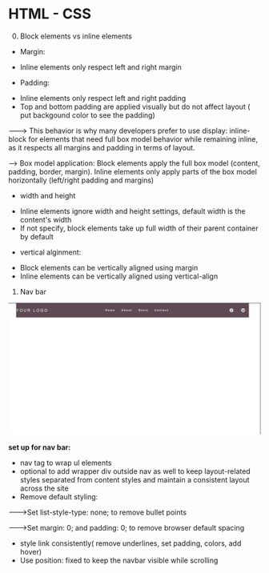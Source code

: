 # HTML - CSS 
0. Block elements vs inline elements

* Margin:
-  Inline elements only respect left and right margin
* Padding:
- Inline elements only respect left and right padding
-  Top and bottom padding are applied visually but do not affect layout ( put backgound color to see the padding)

 ---> This behavior is why many developers prefer to use display: inline-block for elements that need full box model behavior while remaining inline, as it respects all margins and padding in terms of layout.

 --> Box model application: Block elements apply the full box model (content, padding, border, margin). Inline elements only apply parts of the box model horizontally (left/right padding and margins)

 * width and height
 - Inline elements ignore width and height settings, default width is the content's width
 - If not specify, block elements take up full width of their parent container by default

 * vertical alginment:
 - Block elements can be vertically aligned using margin
 - Inline elements can be vertically aligned using vertical-align

1. Nav bar

![alt text](image.png)

**set up for nav bar:**
-  nav tag to wrap ul elements
-  optional to add wrapper div outside nav as well to keep layout-related styles separated from content styles and maintain a consistent layout across the site
-  Remove default styling:

--->Set list-style-type: none; to remove bullet points 

--->Set margin: 0; and padding: 0; to remove browser default spacing

-  style link consistently( remove underlines, set padding, colors, add hover)
-  Use position: fixed to keep the navbar visible while scrolling

